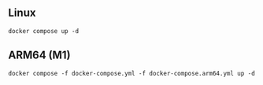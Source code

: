 ## Linux

```
docker compose up -d
```

## ARM64 (M1)

```
docker compose -f docker-compose.yml -f docker-compose.arm64.yml up -d
```